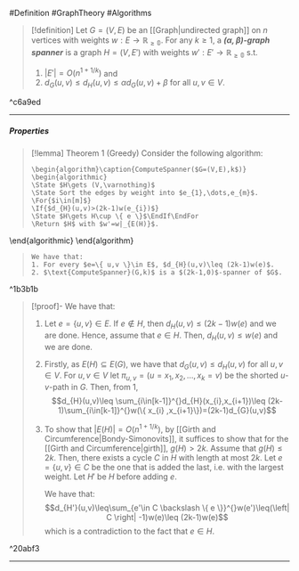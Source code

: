 #Definition #GraphTheory #Algorithms 

> [!definition]
> Let $G=(V,E)$ be an [[Graph|undirected graph]] on $n$ vertices with weights $w:E \to \mathbb{R_{\geq 0}}$. For any $k\geq 1$, a ***$(\alpha,\beta)$-graph spanner*** is a graph $H=(V,E')$ with weights $w':E'\to \mathbb{R_{\geq 0}}$ s.t.
> 1.  $\left| E' \right|=O(n^{1+1 / k})$ and
> 2. $d_{G}(u,v)\leq d_{H}(u,v)\leq \alpha d_{G}(u,v)+\beta$ for all $u,v\in V$.

^c6a9ed

---
##### Properties
> [!lemma] Theorem 1 (Greedy)
> Consider the following algorithm:
> ```pseudo
> \begin{algorithm}\caption{ComputeSpanner($G=(V,E),k$)}
> \begin{algorithmic} 
> \State $H\gets (V,\varnothing)$
> \State Sort the edges by weight into $e_{1},\dots,e_{m}$.
> \For{$i\in[m]$}
> \If{$d_{H}(u,v)>(2k-1)w(e_{i})$}
> \State $H\gets H\cup \{ e \}$\EndIf\EndFor
> \Return $H$ with $w'=w|_{E(H)}$.
\end{algorithmic}
\end{algorithm}
> ```
> We have that:
> 1. For every $e=\{ u,v \}\in E$, $d_{H}(u,v)\leq (2k-1)w(e)$.
> 2. $\text{ComputeSpanner}(G,k)$ is a $(2k-1,0)$-spanner of $G$.

^1b3b1b

> [!proof]-
> We have that:
> 1. Let $e=\{ u,v \}\in E$. If $e\notin H$, then $d_{H}(u,v)\leq (2k-1) w(e)$ and we are done. Hence, assume that $e\in H$. Then, $d_{H}(u,v)\leq w(e)$ and we are done.
> 1. Firstly, as $E(H)\subseteq E(G)$, we have that $d_{G}(u,v)\leq d_{H}(u,v)$ for all $u,v\in V$. For $u,v\in V$ let $\pi_{u,v}=(u=x_{1},x_{2},\dots,x_{k}=v)$ be the shorted $u$-$v$-path in $G$. Then, from 1,$$d_{H}(u,v)\leq \sum_{i\in[k-1]}^{}d_{H}(x_{i},x_{i+1})\leq (2k-1)\sum_{i\in[k-1]}^{}w(\{ x_{i} ,x_{i+1}\})=(2k-1)d_{G}(u,v)$$
> 2. To show that $\left| E(H) \right|=O(n^{1+1/k})$, by [[Girth and Circumference|Bondy-Simonovits]], it suffices to show that for the [[Girth and Circumference|girth]], $g(H)>2k$. Assume that $g(H)\leq 2k$. Then, there exists a cycle $C$ in $H$ with length at most $2k$. Let $e=\{ u,v \}\in C$ be the one that is added the last, i.e. with the largest weight. Let $H'$ be $H$ before adding $e$. 
>    
>    We have that: $$d_{H'}(u,v)\leq\sum_{e'\in C \backslash \{ e \}}^{}w(e')\leq(\left| C \right| -1)w(e)\leq (2k-1)w(e)$$which is a contradiction to the fact that $e\in H$. 

^20abf3

---

